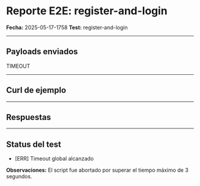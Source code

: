 # Reporte E2E: register-and-login

**Fecha:** 2025-05-17-1758
**Test:** register-and-login

---

## **Payloads enviados**
TIMEOUT

---

## **Curl de ejemplo**


---

## **Respuestas**


---

## **Status del test**

- [ERR] Timeout global alcanzado

**Observaciones:**
El script fue abortado por superar el tiempo máximo de 3 segundos.
